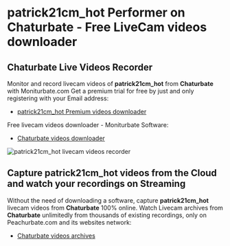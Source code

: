 # patrick21cm_hot Performer on Chaturbate - Free LiveCam videos downloader

## Chaturbate Live Videos Recorder

Monitor and record livecam videos of **patrick21cm_hot** from **Chaturbate** with Moniturbate.com
Get a premium trial for free by just and only registering with your Email address:
* [patrick21cm_hot Premium videos downloader](https://moniturbate.com/request-demo-licence-key.html)

Free livecam videos downloader - Moniturbate Software:
* [Chaturbate videos downloader](https://moniturbate.com/moniturbate-download-software.html)

![patrick21cm_hot livecam videos recorder](https://peachurnet.com/templates/moniturbate-software.png)


## Capture patrick21cm_hot videos from the Cloud and watch your recordings on Streaming

Without the need of downloading a software, capture **patrick21cm_hot** livecam videos from **Chaturbate** 100% online.
Watch Livecam archives from **Chaturbate** unlimitedly from thousands of existing recordings, only on Peachurbate.com and its websites network:
* [Chaturbate videos archives](https://peachurnet.com/)